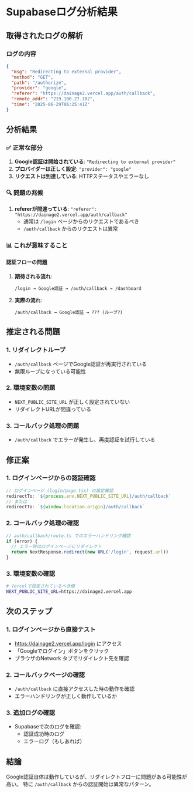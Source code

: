 # Supabaseログ分析結果

## 取得されたログの解析

### ログの内容
```json
{
  "msg": "Redirecting to external provider",
  "method": "GET",
  "path": "/authorize", 
  "provider": "google",
  "referer": "https://dainage2.vercel.app/auth/callback",
  "remote_addr": "219.100.27.102",
  "time": "2025-06-29T06:25:41Z"
}
```

## 分析結果

### ✅ 正常な部分
1. **Google認証は開始されている**: `"Redirecting to external provider"`
2. **プロバイダーは正しく設定**: `"provider": "google"`
3. **リクエストは到達している**: HTTPステータスやエラーなし

### 🔍 問題の兆候
1. **refererが間違っている**: `"referer": "https://dainage2.vercel.app/auth/callback"`
   - 通常は `/login` ページからのリクエストであるべき
   - `/auth/callback` からのリクエストは異常

### 📊 これが意味すること

#### 認証フローの問題
1. **期待される流れ**:
   ```
   /login → Google認証 → /auth/callback → /dashboard
   ```

2. **実際の流れ**:
   ```
   /auth/callback → Google認証 → ??? (ループ?)
   ```

## 推定される問題

### 1. リダイレクトループ
- `/auth/callback` ページでGoogle認証が再実行されている
- 無限ループになっている可能性

### 2. 環境変数の問題
- `NEXT_PUBLIC_SITE_URL` が正しく設定されていない
- リダイレクトURLが間違っている

### 3. コールバック処理の問題
- `/auth/callback` でエラーが発生し、再度認証を試行している

## 修正案

### 1. ログインページからの認証確認
```typescript
// ログインページ (login/page.tsx) の設定確認
redirectTo: `${process.env.NEXT_PUBLIC_SITE_URL}/auth/callback`
// または
redirectTo: `${window.location.origin}/auth/callback`
```

### 2. コールバック処理の確認
```typescript
// auth/callback/route.ts でのエラーハンドリング確認
if (error) {
  // エラー時はログインページにリダイレクト
  return NextResponse.redirect(new URL('/login', request.url))
}
```

### 3. 環境変数の確認
```bash
# Vercelで設定されているべき値
NEXT_PUBLIC_SITE_URL=https://dainage2.vercel.app
```

## 次のステップ

### 1. ログインページから直接テスト
- https://dainage2.vercel.app/login にアクセス
- 「Googleでログイン」ボタンをクリック
- ブラウザのNetwork タブでリダイレクト先を確認

### 2. コールバックページの確認
- `/auth/callback` に直接アクセスした時の動作を確認
- エラーハンドリングが正しく動作しているか

### 3. 追加ログの確認
- Supabaseで次のログを確認:
  - 認証成功時のログ
  - エラーログ（もしあれば）

## 結論

Google認証自体は動作しているが、リダイレクトフローに問題がある可能性が高い。
特に `/auth/callback` からの認証開始は異常なパターン。